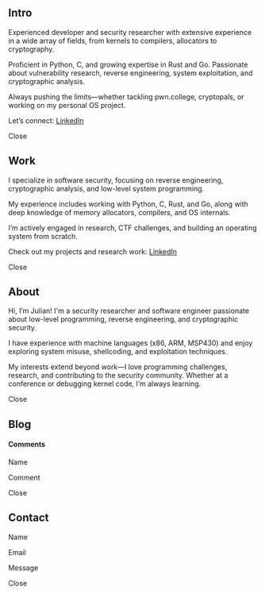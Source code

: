 ## Intro

Experienced developer and security researcher with extensive experience in a wide array of fields, from kernels to compilers, allocators to cryptography.

Proficient in Python, C, and growing expertise in Rust and Go. Passionate about vulnerability research, reverse engineering, system exploitation, and cryptographic analysis.

Always pushing the limits—whether tackling pwn.college, cryptopals, or working on my personal OS project.

Let’s connect: [LinkedIn](https://www.linkedin.com/in/julian-beltz/)

Close

## Work

I specialize in software security, focusing on reverse engineering, cryptographic analysis, and low-level system programming.

My experience includes working with Python, C, Rust, and Go, along with deep knowledge of memory allocators, compilers, and OS internals.

I’m actively engaged in research, CTF challenges, and building an operating system from scratch.

Check out my projects and research work: [LinkedIn](https://www.linkedin.com/in/julian-beltz/)

Close

## About

Hi, I’m Julian! I'm a security researcher and software engineer passionate about low-level programming, reverse engineering, and cryptographic security.

I have experience with machine languages (x86, ARM, MSP430) and enjoy exploring system misuse, shellcoding, and exploitation techniques.

My interests extend beyond work—I love programming challenges, research, and contributing to the security community. Whether at a conference or debugging kernel code, I’m always learning.

Close

## Blog

#### Comments

Name

Comment

Close

## Contact

Name

Email

Message

Close